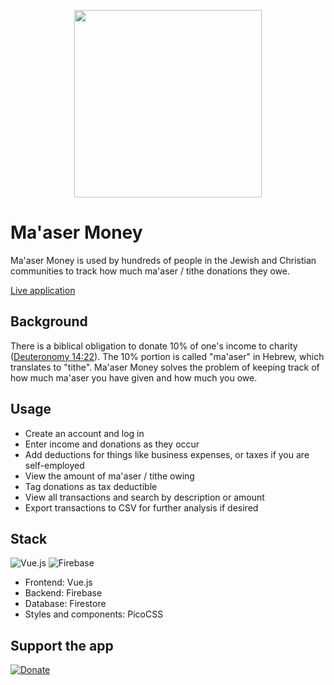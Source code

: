 <p align="center">
  <img src="https://github.com/yhavin/maaser-money/blob/main/public/img/og-image-2-transparent.png?raw=true" width="300" />
</p>

# Ma'aser Money

Ma'aser Money is used by hundreds of people in the Jewish and Christian communities to track how much ma'aser / tithe donations they owe.

[Live application](https://maaser.money)

## Background
There is a biblical obligation to donate 10% of one's income to charity ([Deuteronomy 14:22](https://www.sefaria.org/Deuteronomy.14.22?lang=en&with=all&lang2=en)). The 10% portion is called "ma'aser" in Hebrew, which translates to "tithe". Ma'aser Money solves the problem of keeping track of how much ma'aser you have given and how much you owe.

## Usage
- Create an account and log in
- Enter income and donations as they occur
- Add deductions for things like business expenses, or taxes if you are self-employed
- View the amount of ma'aser / tithe owing
- Tag donations as tax deductible
- View all transactions and search by description or amount
- Export transactions to CSV for further analysis if desired

## Stack
![Vue.js](https://img.shields.io/badge/vuejs-%2335495e.svg?style=for-the-badge&logo=vuedotjs&logoColor=%234FC08D)
 ![Firebase](https://img.shields.io/badge/Firebase-039BE5?style=for-the-badge&logo=Firebase&logoColor=orange)

- Frontend: Vue.js
- Backend: Firebase
- Database: Firestore
- Styles and components: PicoCSS

## Support the app
[![Donate](https://img.shields.io/badge/Donate-Support_the_app-green)](https://donate.stripe.com/00g3g17T3ge58lG4gh)
